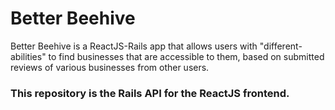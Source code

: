 # Better Beehive

Better Beehive is a ReactJS-Rails app that allows users with "different-abilities" to find businesses that are accessible to them, based on submitted reviews of various businesses from other users.

### This repository is the Rails API for the ReactJS frontend.
